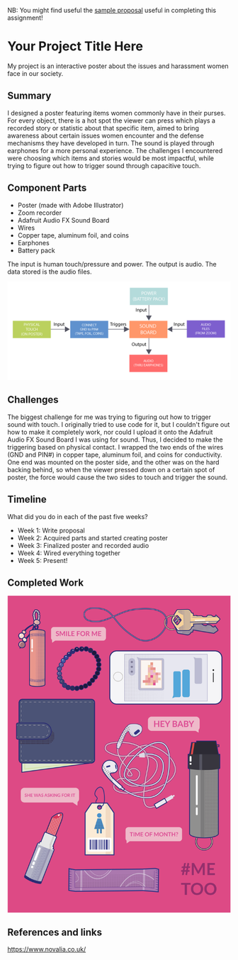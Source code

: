 NB: You might find useful the [sample proposal](https://github.com/zamfi/cca-programming-electronics-fall-2017/blob/master/hw/sample-proposal.md) useful in completing this assignment!

# Your Project Title Here

My project is an interactive poster about the issues and harassment women face in our society. 

## Summary

I designed a poster featuring items women commonly have in their purses. For every object, there is a hot spot the viewer can press which plays a recorded story or statistic about that specific item, aimed to bring awareness about certain issues women encounter and the defense mechanisms they have developed in turn. The sound is played through earphones for a more personal experience. The challenges I encountered were choosing which items and stories would be most impactful, while trying to figure out how to trigger sound through capacitive touch.


## Component Parts

- Poster (made with Adobe Illustrator)
- Zoom recorder
- Adafruit Audio FX Sound Board
- Wires
- Copper tape, aluminum foil, and coins
- Earphones
- Battery pack

The input is human touch/pressure and power. The output is audio. The data stored is the audio files.

![Final poster design](https://github.com/jess1ca-yang/p-and-e-final-project-spring-2018/blob/master/poster-blocksfinal-02.png)

## Challenges

The biggest challenge for me was trying to figuring out how to trigger sound with touch. I originally tried to use code for it, but I couldn't figure out how to make it completely work, nor could I upload it onto the Adafruit Audio FX Sound Board I was using for sound. Thus, I decided to make the triggering based on physical contact. I wrapped the two ends of the wires (GND and PIN#) in copper tape, aluminum foil, and coins for conductivity. One end was mounted on the poster side, and the other was on the hard backing behind, so when the viewer pressed down on a certain spot of poster, the force would cause the two sides to touch and trigger the sound.

## Timeline

What did you do in each of the past five weeks?

- Week 1: Write proposal
- Week 2: Acquired parts and started creating poster
- Week 3: Finalized poster and recorded audio 
- Week 4: Wired everything together
- Week 5: Present!

## Completed Work

![Final poster design](https://github.com/jess1ca-yang/p-and-e-final-project-spring-2018/blob/master/interactiveposter%20-%20FINAL.png)


## References and links

https://www.novalia.co.uk/
